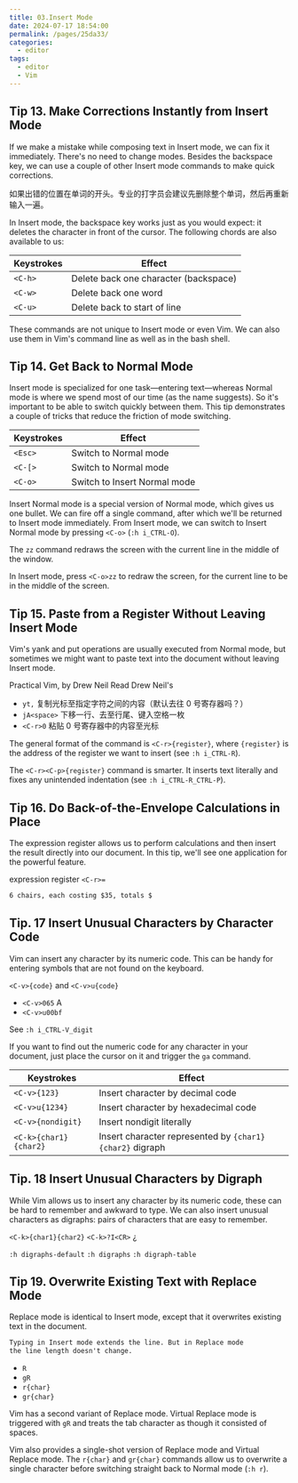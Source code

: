 ```yaml
---
title: 03.Insert Mode
date: 2024-07-17 18:54:00
permalink: /pages/25da33/
categories: 
  - editor
tags: 
  - editor
  - Vim
---
```


## Tip 13. Make Corrections Instantly from Insert Mode

If we make a mistake while composing text in Insert mode, we can fix it immediately. There's no need to change modes. Besides the backspace key, we can use a couple of other Insert mode commands to make quick corrections.

如果出错的位置在单词的开头。专业的打字员会建议先删除整个单词，然后再重新输入一遍。

In Insert mode, the backspace key works just as you would expect: it deletes the character in front of the cursor. The following chords are also available to us:

| Keystrokes | Effect                                |
| ---------- | ------------------------------------- |
| `<C-h>`    | Delete back one character (backspace) |
| `<C-w>`    | Delete back one word                  |
| `<C-u>`    | Delete back to start of line          |

These commands are not unique to Insert mode or even Vim. We can also use them in Vim's command line as well as in the bash shell.

## Tip 14. Get Back to Normal Mode

Insert mode is specialized for one task—entering text—whereas Normal mode is where we spend most of our time (as the name suggests). So it's important to be able to switch quickly between them. This tip demonstrates a couple of tricks that reduce the friction of mode switching.

| Keystrokes | Effect                       |
| ---------- | ---------------------------- |
| `<Esc>`    | Switch to Normal mode        |
| `<C-[>`    | Switch to Normal mode        |
| `<C-o>`    | Switch to Insert Normal mode |

Insert Normal mode is a special version of Normal mode, which gives us one bullet. We can fire off a single command, after which we'll be returned to Insert mode immediately. From Insert mode, we can switch to Insert Normal mode by pressing `<C-o>` (`:h i_CTRL-O`).

The `zz` command redraws the screen with the current line in the middle of the window.

In Insert mode, press `<C-o>zz` to redraw the screen, for the current line to be in the middle of the screen.

## Tip 15. Paste from a Register Without Leaving Insert Mode

Vim's yank and put operations are usually executed from Normal mode, but sometimes we might want to paste text into the document without leaving Insert mode.

Practical Vim, by Drew Neil
Read Drew Neil's

- `yt,` 复制光标至指定字符之间的内容（默认去往 0 号寄存器吗？）
- `jA<space>` 下移一行、去至行尾、键入空格一枚
- `<C-r>0` 粘贴 0 号寄存器中的内容至光标

The general format of the command is `<C-r>{register}`, where `{register}` is the address of the register we want to insert (see `:h i_CTRL-R`).

The `<C-r><C-p>{register}` command is smarter. It inserts text literally and fixes any unintended indentation (see `:h i_CTRL-R_CTRL-P`).

## Tip 16. Do Back-of-the-Envelope Calculations in Place

The expression register allows us to perform calculations and then insert the result directly into our document. In this tip, we'll see one application for the powerful feature.

expression register `<C-r>=`

```md
6 chairs, each costing $35, totals $
```

## Tip. 17 Insert Unusual Characters by Character Code

Vim can insert any character by its numeric code. This can be handy for entering symbols that are not found on the keyboard.

`<C-v>{code}` and `<C-v>u{code}`

- `<C-v>065` A
- `<C-v>u00bf`

See `:h i_CTRL-V_digit`

If you want to find out the numeric code for any character in your document, just place the cursor on it and trigger the `ga` command.

| Keystrokes            | Effect                                                   |
| --------------------- | -------------------------------------------------------- |
| `<C-v>{123}`          | Insert character by decimal code                         |
| `<C-v>u{1234}`        | Insert character by hexadecimal code                     |
| `<C-v>{nondigit}`     | Insert nondigit literally                                |
| `<C-k>{char1}{char2}` | Insert character represented by `{char1}{char2}` digraph |

## Tip. 18 Insert Unusual Characters by Digraph

While Vim allows us to insert any character by its numeric code, these can be hard to remember and awkward to type. We can also insert unusual characters as digraphs: pairs of characters that are easy to remember.

`<C-k>{char1}{char2}`
`<C-k>?I<CR>` ¿

`:h digraphs-default`
`:h digraphs`
`:h digraph-table`

## Tip 19. Overwrite Existing Text with Replace Mode

Replace mode is identical to Insert mode, except that it overwrites existing text in the document.

```md
Typing in Insert mode extends the line. But in Replace mode
the line length doesn't change.
```

- `R`
- `gR`
- `r{char}`
- `gr{char}`

Vim has a second variant of Replace mode. Virtual Replace mode is triggered with `gR` and treats the tab character as though it consisted of spaces.

Vim also provides a single-shot version of Replace mode and Virtual Replace mode. The `r{char}` and `gr{char}` commands allow us to overwrite a single character before switching straight back to Normal mode (`:h r`).
